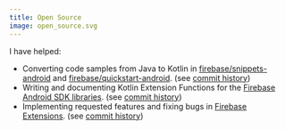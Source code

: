 ```yaml
---
title: Open Source
image: open_source.svg
---
```


I have helped:
- Converting code samples from Java to Kotlin in [firebase/snippets-android]("https://github.com/firebase/snippets-android")
 and [firebase/quickstart-android]("https://github.com/firebase/quickstart-android").
 (see [commit history](https://github.com/firebase/snippets-android/commits?author=rosariopfernandes))
- Writing and documenting Kotlin Extension Functions for the
 [Firebase Android SDK libraries](https://github.com/firebase/firebase-android-sdk/).
 (see [commit history](https://github.com/firebase/firebase-android-sdk/commits?author=rosariopfernandes))  
- Implementing requested features and fixing bugs in [Firebase Extensions](https://github.com/firebase/extensions/). 
 (see [commit history](https://github.com/firebase/extensions/commits?author=rosariopfernandes))
